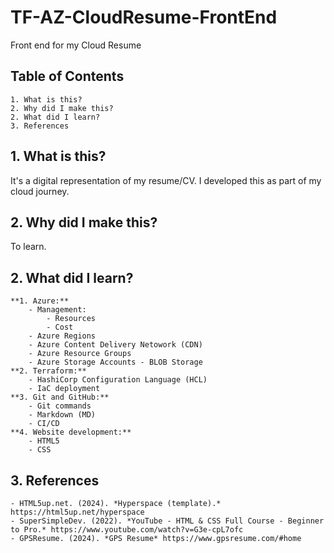 # TF-AZ-CloudResume-FrontEnd
Front end for my Cloud Resume

## **Table of Contents**
    1. What is this?
    2. Why did I make this?
    2. What did I learn?
    3. References

## **1. What is this?**
It's a digital representation of my resume/CV.
I developed this as part of my cloud journey.

## **2. Why did I make this?**
To learn.

## **2. What did I learn?**
    **1. Azure:**
        - Management:
            - Resources
            - Cost
        - Azure Regions
        - Azure Content Delivery Netowork (CDN)
        - Azure Resource Groups
        - Azure Storage Accounts - BLOB Storage
    **2. Terraform:**
        - HashiCorp Configuration Language (HCL)
        - IaC deployment
    **3. Git and GitHub:**
        - Git commands
        - Markdown (MD)
        - CI/CD
    **4. Website development:**
        - HTML5
        - CSS    

## **3. References**
    - HTML5up.net. (2024). *Hyperspace (template).*  https://html5up.net/hyperspace
    - SuperSimpleDev. (2022). *YouTube - HTML & CSS Full Course - Beginner to Pro.* https://www.youtube.com/watch?v=G3e-cpL7ofc
    - GPSResume. (2024). *GPS Resume* https://www.gpsresume.com/#home

